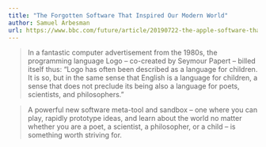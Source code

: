 ```yaml
---
title: "The Forgotten Software That Inspired Our Modern World"
author: Samuel Arbesman
url: https://www.bbc.com/future/article/20190722-the-apple-software-that-inspired-the-internet
---
```


> In a fantastic computer advertisement from the 1980s, the programming language Logo – co-created by Seymour Papert – billed itself thus: “Logo has often been described as a language for children. It is so, but in the same sense that English is a language for children, a sense that does not preclude its being also a language for poets, scientists, and philosophers.”


> A powerful new software meta-tool and sandbox – one where you can play, rapidly prototype ideas, and learn about the world no matter whether you are a poet, a scientist, a philosopher, or a child – is something worth striving for.



